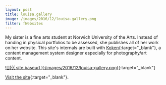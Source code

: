 ```yaml
---
layout: post
title: louisa.gallery
image: /images/2016/12/louisa-gallery.png
filter: fWebsites
---
```


My sister is a fine arts student at Norwich University of the Arts. Instead of handing in physical portfolios to be assessed, she publishes all of her work on her website. This site's internals are built with [Koken](http://koken.me){:target="_blank"}, a content management system designer especially for photography/art content.

[![]({{ site.baseurl }}/images/2016/12/louisa-gallery.png)](http://louisa.gallery){:target="_blank"}

[Visit the site](http://louisa.gallery){:target="_blank"}.

